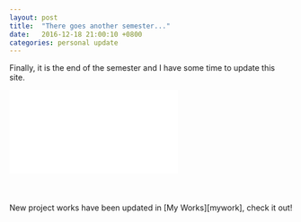```yaml
---
layout: post
title:  "There goes another semester..."
date:   2016-12-18 21:00:10 +0800
categories: personal update
---
```

Finally, it is the end of the semester and I have some time to update this site.

<div class="iframe-container iframe-container-for-wxh-480x260" style="-webkit-overflow-scrolling: touch; overflow: auto;">
<iframe src="//giphy.com/embed/xUySTUZ8A2RJBQitEc?html5=true"  frameBorder="0" class="giphy-embed" allowFullScreen><p>Your browser does not support iframes.</p></iframe><p></p>
</div>
<p style="padding-bottom: 10px;"></p>
New project works have been updated in [My Works][mywork], check it out!


[mywork]: {{site.url}}/site/myworks/
